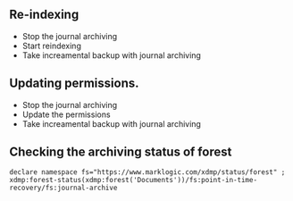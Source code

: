 ## Re-indexing
  - Stop the journal archiving
  - Start reindexing
  - Take increamental backup with journal archiving
  
## Updating permissions.
  - Stop the journal archiving
  - Update the permissions
  - Take increamental backup with journal archiving

## Checking the archiving status of forest

```
declare namespace fs="https://www.marklogic.com/xdmp/status/forest" ;
xdmp:forest-status(xdmp:forest('Documents'))/fs:point-in-time-recovery/fs:journal-archive
```
